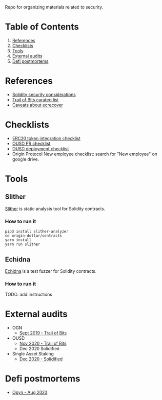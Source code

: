Repo for organizing materials related to security.

# Table of Contents
 1. [References](#references)
 1. [Checklists](#checklists)
 1. [Tools](#tools)
 1. [External audits](#external-audits)
 1. [Defi postmortems](#defi-postmortems)

# References
 - [Solidity security considerations](https://docs.soliditylang.org/en/v0.7.5/security-considerations.html)
 - [Trail of Bits curated list](https://github.com/crytic/awesome-ethereum-security)
 - [Caveats about ecrecover](https://docs.kaleido.io/faqs/why-ecrecover-fails/)

# Checklists
 - [ERC20 token integration checklist](https://github.com/crytic/building-secure-contracts/blob/master/development-guidelines/token_integration.md)
 - [OUSD PR checklist](https://github.com/OriginProtocol/origin-dollar/blob/master/pull_request_template.md)
 - [OUSD deployment checklist](https://docs.google.com/spreadsheets/d/1phyzOJMmTBPIqTTa0v7HY6XJkjRmbrcdULRZPo_JEoY/edit?usp=sharing)
 - Origin Protocol New employee checklist: search for "New employee" on google drive.

# Tools

## Slither
[Slither](https://github.com/crytic/slither) is static analysis tool for Solidity contracts.

### How to run it
```
pip3 install slither-analyzer
cd origin-dollar/contracts
yarn install
yarn run slither
```

## Echidna
[Echidna](https://github.com/crytic/echidna) is a test fuzzer for Solidity contracts.

### How to run it
TODO: add instructions

# External audits
  - OGN
    - [Sept 2019 - Trail of Bits](https://drive.google.com/file/d/1VaK8hZrKpkeKNe9dL4NlfgcsfTKLh9cv/view?usp=sharing)
  - OUSD
    - [Nov 2020 - Trail of Bits](https://drive.google.com/file/d/1wW7QsoHdB9u5b_jc6oTfU1LT3YwJZ0P_/view?usp=sharing)
    - Dec 2020 Solidified
  - Single Asset Staking
    - [Dec 2020 - Solidified](https://drive.google.com/file/d/1U-pv_wcijwvVHynb1-6ddy4S49_JNKQe/view?usp=sharing)

# Defi postmortems
  - [Opyn - Aug 2020](https://medium.com/opyn/opyn-eth-put-exploit-post-mortem-1a009e3347a8)
